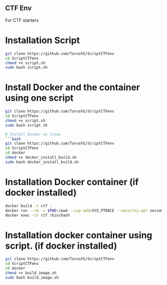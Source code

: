 ## CTF Env
For CTF starters

# Installation Script
```bash
git clone https://github.com/TarushS/ScriptCTFenv
cd ScriptCTFenv
chmod +x script.sh
sudo bash script.sh
```

# Install Docker and the container using one script
```bash
git clone https://github.com/TarushS/ScriptCTFenv
cd ScriptCTFenv
chmod +x script.sh
sudo bash script.sh

# Install Docker on linux
```bash
git clone https://github.com/TarushS/ScriptCTFenv
cd ScriptCTFenv
cd docker
chmod +x docker_install_build.sh
sudo bash docker_install_build.sh
```

# Installation Docker container (if docker installed)
```bash
docker build -t ctf .
docker run --rm -v $PWD:/pwd --cap-add=SYS_PTRACE --security-opt seccomp=unconfined -d --name ctf -i ctf .
docker exec -it ctf /bin/bash
```

# Installation docker container using script. (if docker installed)
```bash
git clone https://github.com/TarushS/ScriptCTFenv
cd ScriptCTFenv
cd docker
chmod +x build_image.sh
sudo bash build_image.sh
```

